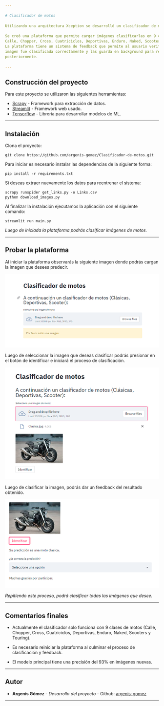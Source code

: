 ```yaml
---

# Clasificador de motos

Utilizando una arquitectura Xception se desarrolló un clasificador de motos.

Se creó una plataforma que permite cargar imágenes clasificarlas en 9 clases diferentes,
Calle, Chopper, Cross, Cuatriciclos, Deportivas, Enduro, Naked, Scooters y Touring.
La plataforma tiene un sistema de feedback que permite al usuario verificar si la 
imagen fue clasificada correctamente y las guarda en background para reentrenar el sistema
posteriormente.

---
```


## Construcción del proyecto

Para este proyecto se utilizaron las siguientes herramientas:

* [Scrapy](https://scrapy.org/) - Framework para extracción de datos.
* [Streamlit](https://streamlit.io/) - Framework web usado.
* [Tensorflow](https://www.tensorflow.org/) - Librería para desarrollar modelos de ML.

---

## Instalación

Clona el proyecto:

```
git clone https://github.com/argenis-gomez/Clasificador-de-motos.git
```

Para iniciar es necesario instalar las dependencias de la siguiente forma:

```
pip install -r requirements.txt
```

Si deseas extraer nuevamente los datos para reentrenar el sistema:

```
scrapy runspider get_links.py -o Links.csv
python download_images.py
```


Al finalizar la instalación ejecutamos la aplicación con el siguiente comando:

```
streamlit run main.py
```

_Luego de iniciada la plataforma podrás clasificar imágenes de motos._

---

## Probar la plataforma

Al iniciar la plataforma observarás la siguiente imagen donde podrás cargan la imagen 
que desees predecir.

![Inicio-Plataforma](Capturas/inicio.png "Inicio-Plataforma")

Luego de seleccionar la imagen que deseas clasificar podrás presionar en el botón de 
identificar e iniciará el proceso de clasificación.

![Identificar-moto](Capturas/clasificar.png "Identificar-moto")

Luego de clasificar la imagen, podrás dar un feedback del resultado obtenido.

![Feedback](Capturas/feedback.png "Feedback")

_Repitiendo este proceso, podrá clasificar todas las imágenes que desee._

---

## Comentarios finales

* Actualmente el clasificador solo funciona con 9 clases de motos (Calle, Chopper, Cross, Cuatriciclos, Deportivas,
  Enduro, Naked, Scooters y Touring).
  
* Es necesario reiniciar la plataforma al culminar el proceso de clasificación y feedback.

* El modelo principal tiene una precisión del 93% en imágenes nuevas.

---

## Autor

* **Argenis Gómez** - *Desarrollo del proyecto* - Github: [argenis-gomez](https://github.com/argenis-gomez)

---
